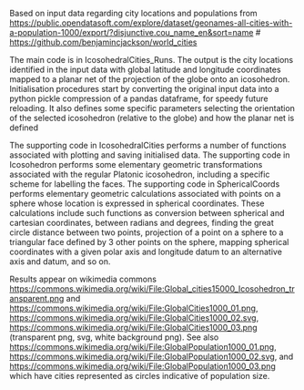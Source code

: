 
Based on input data regarding city locations and populations from 
https://public.opendatasoft.com/explore/dataset/geonames-all-cities-with-a-population-1000/export/?disjunctive.cou_name_en&sort=name
    # https://github.com/benjamincjackson/world_cities


The main code is in IcosohedralCities_Runs. The output is the city locations identified in the input data with global latitude and longitude coordinates mapped to a planar net of the projection of the globe onto an icosohedron. Initialisation procedures start by converting the original input data into a python pickle compression of a pandas dataframe, for speedy future reloading. It also defines some specific parameters selecting the orientation of the selected icosohedron (relative to the globe) and how the planar net is defined

The supporting code in IcosohedralCities performs a number of functions associated with plotting and saving initialised data. The supporting code in Icosohedron performs some elementary geometric transformations associated with the regular Platonic icosohedron, including a specific scheme for labelling the faces. The supporting code in SphericalCoords performs elementary geometric calculations associated with points on a sphere whose location is expressed in spherical coordinates. These calculations include such functions as conversion between spherical and cartesian coordinates, between radians and degrees, finding the great circle distance between two points, projection of a point on a sphere to a triangular face defined by 3 other points on the sphere, mapping spherical coordinates with a given polar axis and longitude datum to an alternative axis and datum, and so on.

Results appear on wikimedia commons https://commons.wikimedia.org/wiki/File:Global_cities15000_Icosohedron_transparent.png and https://commons.wikimedia.org/wiki/File:GlobalCities1000_01.png, https://commons.wikimedia.org/wiki/File:GlobalCities1000_02.svg, https://commons.wikimedia.org/wiki/File:GlobalCities1000_03.png (transparent png, svg, white background png). See also https://commons.wikimedia.org/wiki/File:GlobalPopulation1000_01.png, https://commons.wikimedia.org/wiki/File:GlobalPopulation1000_02.svg, and https://commons.wikimedia.org/wiki/File:GlobalPopulation1000_03.png which have cities represented as circles indicative of population size.
